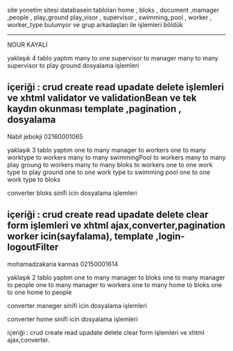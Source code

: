 ﻿site yonetim sitesi
databasein tabloları 
home , bloks , document ,mamager ,people , play_ground
play_visor , supervisor , swimming_pool , worker , worker_type 
bulumyor ve grup arkadaşları ile işlemleri böldük 

-------------------------------------
NOUR KAYALİ

yaklaşık 4 tablo yaptım 
many to one supervisor to manager 
many to many supervisor to play ground 
dosyalama işlemleri 

içeriği : 
crud create read upadate delete işlemleri
 ve xhtml validator ve validationBean ve tek kaydın okunması
template ,pagination , dosyalama  
-------------------------------------- 
Nabil jebokji 02160001065

yaklaşık 3 tablo yaptım 
one to many manager to workers 
one to many worktype to workers 
many to many swimmingPool to workers 
many to many play groung to workers 
many to many bloks to workers 
one to one work type to play ground
one to one work type to swimming pool
one to one work type to bloks

converter bloks sinifi icin
dosyalama işlemleri 

içeriği : 
crud create read upadate delete clear form işlemleri
 ve xhtml ajax,converter,pagination worker icin(sayfalama), template ,login-logoutFilter
 -------------------------------------- 
 mohamadzakaria kannas 02150001614

yaklaşık 2 tablo yaptım 
one to many manager to bloks
one to many manager to people
one to many manager to workers 
one to many home to bloks
one to one home to people
 
converter maneger sinifi icin
dosyalama işlemleri 

converter home sinifi icin
dosyalama işlemleri 

içeriği : 
crud create read upadate delete clear form işlemleri
 ve xhtml ajax,converter.
